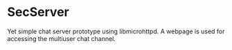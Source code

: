 # SecServer
Yet simple chat server prototype using libmicrohttpd. A webpage is used for accessing the multiuser chat channel.
